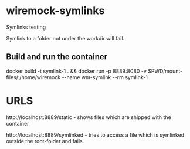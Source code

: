 # wiremock-symlinks
Symlinks testing

Symlink to a folder not under the workdir will fail.

## Build and run the container

docker build -t symlink-1 . && docker run -p 8889:8080 -v $PWD/mount-files/:/home/wiremock --name wm-symlink --rm symlink-1 

# URLS

http://localhost:8889/static - shows files which are shipped with the container

http://localhost:8889/symlinked - tries to access a file which is symlinked outside the root-folder and fails.

